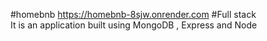 #homebnb
https://homebnb-8sjw.onrender.com
#Full stack  
It is an application built using MongoDB , Express and Node
